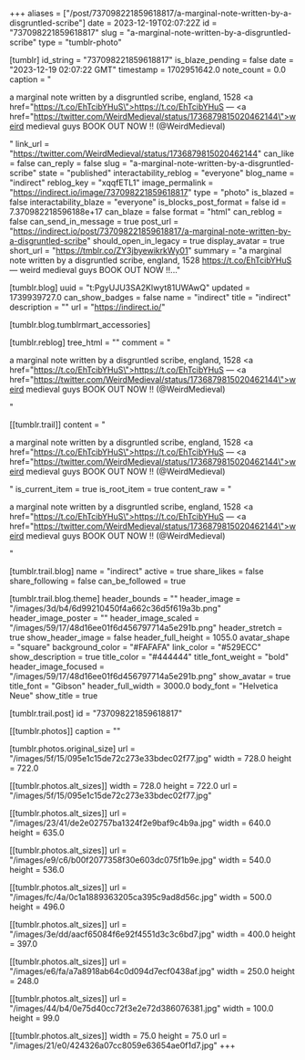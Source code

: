 +++
aliases = ["/post/737098221859618817/a-marginal-note-written-by-a-disgruntled-scribe"]
date = 2023-12-19T02:07:22Z
id = "737098221859618817"
slug = "a-marginal-note-written-by-a-disgruntled-scribe"
type = "tumblr-photo"

[tumblr]
id_string = "737098221859618817"
is_blaze_pending = false
date = "2023-12-19 02:07:22 GMT"
timestamp = 1702951642.0
note_count = 0.0
caption = "<p>a marginal note written by a disgruntled scribe, england, 1528 <a href=\"https://t.co/EhTcibYHuS\">https://t.co/EhTcibYHuS</a> — <a href=\"https://twitter.com/WeirdMedieval/status/1736879815020462144\">weird medieval guys BOOK OUT NOW !! (@WeirdMedieval)</a></p>"
link_url = "https://twitter.com/WeirdMedieval/status/1736879815020462144"
can_like = false
can_reply = false
slug = "a-marginal-note-written-by-a-disgruntled-scribe"
state = "published"
interactability_reblog = "everyone"
blog_name = "indirect"
reblog_key = "xqqfETL1"
image_permalink = "https://indirect.io/image/737098221859618817"
type = "photo"
is_blazed = false
interactability_blaze = "everyone"
is_blocks_post_format = false
id = 7.370982218596188e+17
can_blaze = false
format = "html"
can_reblog = false
can_send_in_message = true
post_url = "https://indirect.io/post/737098221859618817/a-marginal-note-written-by-a-disgruntled-scribe"
should_open_in_legacy = true
display_avatar = true
short_url = "https://tmblr.co/ZY3jbyewikrkWy01"
summary = "a marginal note written by a disgruntled scribe, england, 1528 https://t.co/EhTcibYHuS — weird medieval guys BOOK OUT NOW !!..."

[tumblr.blog]
uuid = "t:PgyUJU3SA2Klwyt81UWAwQ"
updated = 1739939727.0
can_show_badges = false
name = "indirect"
title = "indirect"
description = ""
url = "https://indirect.io/"

[tumblr.blog.tumblrmart_accessories]

[tumblr.reblog]
tree_html = ""
comment = "<p>a marginal note written by a disgruntled scribe, england, 1528 <a href=\"https://t.co/EhTcibYHuS\">https://t.co/EhTcibYHuS</a> — <a href=\"https://twitter.com/WeirdMedieval/status/1736879815020462144\">weird medieval guys BOOK OUT NOW !! (@WeirdMedieval)</a></p>"

[[tumblr.trail]]
content = "<p>a marginal note written by a disgruntled scribe, england, 1528 <a href=\"https://t.co/EhTcibYHuS\">https://t.co/EhTcibYHuS</a> &mdash; <a href=\"https://twitter.com/WeirdMedieval/status/1736879815020462144\">weird medieval guys BOOK OUT NOW !! (@WeirdMedieval)</a></p>"
is_current_item = true
is_root_item = true
content_raw = "<p>a marginal note written by a disgruntled scribe, england, 1528 <a href=\"https://t.co/EhTcibYHuS\">https://t.co/EhTcibYHuS</a> — <a href=\"https://twitter.com/WeirdMedieval/status/1736879815020462144\">weird medieval guys BOOK OUT NOW !! (@WeirdMedieval)</a></p>"

[tumblr.trail.blog]
name = "indirect"
active = true
share_likes = false
share_following = false
can_be_followed = true

[tumblr.trail.blog.theme]
header_bounds = ""
header_image = "/images/3d/b4/6d99210450f4a662c36d5f619a3b.png"
header_image_poster = ""
header_image_scaled = "/images/59/17/48d16ee01f6d456797714a5e291b.png"
header_stretch = true
show_header_image = false
header_full_height = 1055.0
avatar_shape = "square"
background_color = "#FAFAFA"
link_color = "#529ECC"
show_description = true
title_color = "#444444"
title_font_weight = "bold"
header_image_focused = "/images/59/17/48d16ee01f6d456797714a5e291b.png"
show_avatar = true
title_font = "Gibson"
header_full_width = 3000.0
body_font = "Helvetica Neue"
show_title = true

[tumblr.trail.post]
id = "737098221859618817"

[[tumblr.photos]]
caption = ""

[tumblr.photos.original_size]
url = "/images/5f/15/095e1c15de72c273e33bdec02f77.jpg"
width = 728.0
height = 722.0

[[tumblr.photos.alt_sizes]]
width = 728.0
height = 722.0
url = "/images/5f/15/095e1c15de72c273e33bdec02f77.jpg"

[[tumblr.photos.alt_sizes]]
url = "/images/23/41/de2e02757ba1324f2e9baf9c4b9a.jpg"
width = 640.0
height = 635.0

[[tumblr.photos.alt_sizes]]
url = "/images/e9/c6/b00f2077358f30e603dc075f1b9e.jpg"
width = 540.0
height = 536.0

[[tumblr.photos.alt_sizes]]
url = "/images/fc/4a/0c1a1889363205ca395c9ad8d56c.jpg"
width = 500.0
height = 496.0

[[tumblr.photos.alt_sizes]]
url = "/images/3e/dd/aacf65084f6e92f4551d3c3c6bd7.jpg"
width = 400.0
height = 397.0

[[tumblr.photos.alt_sizes]]
url = "/images/e6/fa/a7a8918ab64c0d094d7ecf0438af.jpg"
width = 250.0
height = 248.0

[[tumblr.photos.alt_sizes]]
url = "/images/44/b4/0e75d40cc72f3e2e72d386076381.jpg"
width = 100.0
height = 99.0

[[tumblr.photos.alt_sizes]]
width = 75.0
height = 75.0
url = "/images/21/e0/424326a07cc8059e63654ae0f1d7.jpg"
+++
